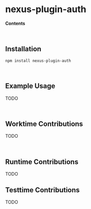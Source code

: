 # nexus-plugin-auth <!-- omit in toc -->

**Contents**

<!-- START doctoc generated TOC please keep comment here to allow auto update -->
<!-- DON'T EDIT THIS SECTION, INSTEAD RE-RUN doctoc TO UPDATE -->
<!-- END doctoc generated TOC please keep comment here to allow auto update -->

<br>

## Installation


```
npm install nexus-plugin-auth
```

<br>

## Example Usage

TODO

<br>

## Worktime Contributions

TODO

<br>

## Runtime Contributions

TODO

## Testtime Contributions

TODO